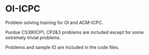 # OI-ICPC
Problem solving training for OI and ACM-ICPC.

Purdue CS390CP1, CP2&3 problems are included except for some extremely trivial problems.

Problems and sample IO are included in the code files.
